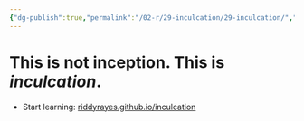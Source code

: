 ```yaml
---
{"dg-publish":true,"permalink":"/02-r/29-inculcation/29-inculcation/","tags":["gardenEntry"]}
---
```



# This is not **inception**. This is *inculcation*.



- Start learning: [riddyrayes.github.io/inculcation](https://riddyrayes.github.io/inculcation/#/page/driven_by_infinite_enthusiasm)